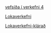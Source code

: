 

[vefsíða í verkefni 4](https://arijons.github.io/vefsida.html)


[Lokaverkefni](https://arijons.github.io/form.html)


[Lokaverkefni-klárað](https://arijons.github.io/VEF-2-Lokaverkefni-Vor-2018%20(Kl%C3%A1ra%C3%B0%2C%20a%C3%B0al)/form.html)



